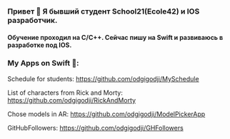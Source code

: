 ### Привет 👋 Я бывший студент School21(Ecole42) и IOS разработчик.
#### Обучение проходил на С/С++. Сейчас пишу на Swift и развиваюсь в разработке под IOS.



### Му Apps on Swift 📱:
Schedule for students: https://github.com/odgigodji/MySchedule

List of characters from Rick and Morty: https://github.com/odgigodji/RickAndMorty

Chose models in AR: https://github.com/odgigodji/ModelPickerApp

GitHubFollowers: https://github.com/odgigodji/GHFollowers

<!-- # Contacts
Telegram: https://t.me/odgigodji -->
<!-- Instagram: @nikitaevvv -->
